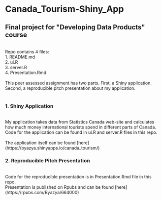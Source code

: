 # Canada_Tourism-Shiny_App<br>

## Final project for "Developing Data Products" course<br>
<br>
Repo contains 4 files:<br>
1. README.md<br>
2. ui.R<br>
3. server.R<br>
4. Presentation.Rmd<br>
<br>
This peer assessed assignment has two parts. First, a Shiny application. Second, a reproducible pitch presentation about my application.<br>
<br>

### 1. Shiny Application<br>
<br>
My application takes data from Statistics Canada web-site and calculates how much money international tourists spend in different parts of Canada.<br>
Code for the application can be found in ui.R and server.R files in this repo.<br>
<br>
The application itself can be found [here](https://byazya.shinyapps.io/canada_tourism/)<br>

### 2. Reproducible Pitch Presentation<br>
<br>
Code for the reproducible presentation is in Presentation.Rmd file in this repo.<br>
Presentation is published on Rpubs and can be found [here](https://rpubs.com/Byazya/664000)


